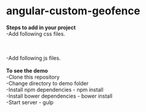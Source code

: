 # angular-custom-geofence
<b>Steps to add in your project</b> <br>
-Add following css files.<br>
<link href="bower_components/bootstrap/dist/css/bootstrap.css" rel="stylesheet"> <br>
<link href="bower_components/angular-custom-geofence/geofence.css" rel="stylesheet" /><br>
-Add following js files.<br>
<script src="bower_components/jquery/dist/jquery.min.js"></script>
<script src="bower_components/angular/angular.js"></script>
<script src="bower_components/bootstrap/dist/js/bootstrap.min.js"></script>
<script src="bower_components/angular-bootstrap/ui-bootstrap.min.js"></script>
<script src="bower_components/angular-bootstrap/ui-bootstrap-tpls.min.js"></script>
<script src="bower_components/angular-custom-geofence/geofence.min.js"></script>
<script src='bower_components/lodash/lodash.js'></script>
<script type="text/javascript" src="https://maps.googleapis.com/maps/api/js?key=AIzaSyBiAxur9QeOHe-r2Z9dwVrbCtSAFcqW59A&libraries=drawing,places,visualization"></script>
<br><b>To see the demo</b> <br>
-Clone this repository <br>
-Change directory to demo folder <br>
-Install npm dependencies - npm install <br>
-Install bower dependencies - bower install <br>
-Start server - gulp
